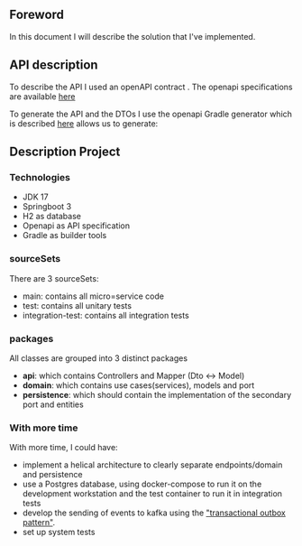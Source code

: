 ## Foreword
In this document I will describe the solution that I've implemented.

## API description

To describe the API I used an openAPI contract .
The openapi specifications are available [here](https://swagger.io/specification/)

To generate the API and the DTOs I use the openapi Gradle generator which is described [here](https://github.com/OpenAPITools/openapi-generator/blob/master/modules/openapi-generator-gradle-plugin/README.adoc) allows us to generate:



## Description Project 

### Technologies

* JDK 17
* Springboot 3
* H2 as database
* Openapi as API specification
* Gradle as builder tools

### sourceSets
There are 3 sourceSets:
* main: contains all micro=service code
* test: contains all unitary tests
* integration-test: contains all integration tests


### packages

All classes are grouped into 3 distinct packages
- **api**:  which contains Controllers and Mapper (Dto <-> Model)
- **domain**: which contains use cases(services), models and port
- **persistence**: which should contain the implementation of the secondary port and entities


### With more time
With more time, I could have:
* implement a helical architecture to clearly separate endpoints/domain and persistence
* use a Postgres database, using docker-compose to run it on the development workstation and the test container to run it in integration tests
* develop the sending of events to kafka using the ["transactional outbox pattern"](https://microservices.io/patterns/data/transactional-outbox.html).
* set up system tests





